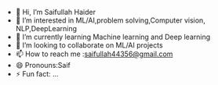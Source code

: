 - 👋 Hi, I’m Saifullah Haider
- 👀 I’m interested in ML/AI,problem solving,Computer vision, NLP,DeepLearning
- 🌱 I’m currently learning Machine learning and Deep learning
- 💞️ I’m looking to collaborate on ML/AI projects
- 📫 How to reach me :saifullah44356@gmail.com
- 😄 Pronouns:Saif
- ⚡ Fun fact: ...

<!---
saif-se92/saif-se92 is a ✨ special ✨ repository because its `README.md` (this file) appears on your GitHub profile.
You can click the Preview link to take a look at your changes.
--->
